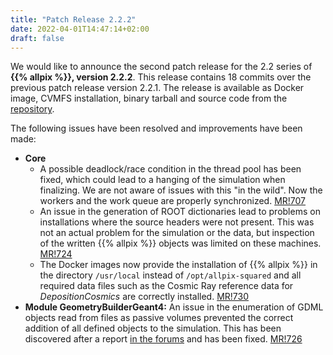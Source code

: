 ```yaml
---
title: "Patch Release 2.2.2"
date: 2022-04-01T14:47:14+02:00
draft: false
---
```


We would like to announce the second patch release for the 2.2 series of **{{% allpix %}}, version 2.2.2**.
This release contains 18 commits over the previous patch release version 2.2.1.
The release is available as Docker image, CVMFS installation, binary tarball and source code from the [repository](https://gitlab.cern.ch/allpix-squared/allpix-squared/).

The following issues have been resolved and improvements have been made:
<!--more-->

* **Core**
   * A possible deadlock/race condition in the thread pool has been fixed, which could lead to a hanging of the simulation when finalizing. We are not aware of issues with this "in the wild". Now the workers and the work queue are properly synchronized. [MR!707](https://gitlab.cern.ch/allpix-squared/allpix-squared/-/merge_requests/707)
   * An issue in the generation of ROOT dictionaries lead to problems on installations where the source headers were not present. This was not an actual problem for the simulation or the data, but inspection of the written {{% allpix %}} objects was limited on these machines. [MR!724](https://gitlab.cern.ch/allpix-squared/allpix-squared/-/merge_requests/724)
   * The Docker images now provide the installation of {{% allpix %}} in the directory `/usr/local` instead of `/opt/allpix-squared` and all required data files such as the Cosmic Ray reference data for *DepositionCosmics* are correctly installed. [MR!730](https://gitlab.cern.ch/allpix-squared/allpix-squared/-/merge_requests/730)
* **Module GeometryBuilderGeant4:** An issue in the enumeration of GDML objects read from files as passive volumes prevented the correct addition of all defined objects to the simulation. This has been discovered after a report [in the forums](https://allpix-squared-forum.web.cern.ch/t/geometrybuildergeant4-module-passive-volumes-in-gdml-question-issue/275) and has been fixed. [MR!726](https://gitlab.cern.ch/allpix-squared/allpix-squared/-/merge_requests/726)
